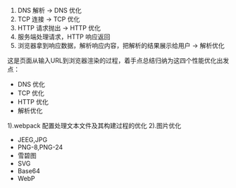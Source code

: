 1. DNS 解析 -> DNS 优化
2. TCP 连接 -> TCP 优化
3. HTTP 请求抛出 -> HTTP 优化
4. 服务端处理请求，HTTP 响应返回
5. 浏览器拿到响应数据，解析响应内容，把解析的结果展示给用户 -> 解析优化

这是页面从输入URL到浏览器渲染的过程，着手点总结归纳为这四个性能优化出发点：
* DNS 优化
* TCP 优化
* HTTP 优化
* 解析优化

1).webpack 配置处理文本文件及其构建过程的优化
2).图片优化
  * JEEG,JPG
  * PNG-8,PNG-24
  * 雪碧图
  * SVG
  * Base64
  * WebP

